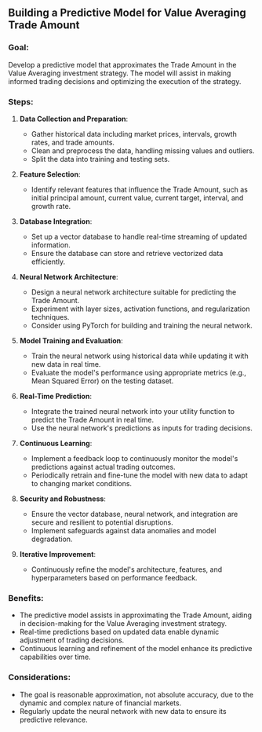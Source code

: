 ## Building a Predictive Model for Value Averaging Trade Amount

### Goal:
Develop a predictive model that approximates the Trade Amount in the Value Averaging investment strategy. The model will assist in making informed trading decisions and optimizing the execution of the strategy.

### Steps:

1. **Data Collection and Preparation**:
   - Gather historical data including market prices, intervals, growth rates, and trade amounts.
   - Clean and preprocess the data, handling missing values and outliers.
   - Split the data into training and testing sets.

2. **Feature Selection**:
   - Identify relevant features that influence the Trade Amount, such as initial principal amount, current value, current target, interval, and growth rate.

3. **Database Integration**:
   - Set up a vector database to handle real-time streaming of updated information.
   - Ensure the database can store and retrieve vectorized data efficiently.

4. **Neural Network Architecture**:
   - Design a neural network architecture suitable for predicting the Trade Amount.
   - Experiment with layer sizes, activation functions, and regularization techniques.
   - Consider using PyTorch for building and training the neural network.

5. **Model Training and Evaluation**:
   - Train the neural network using historical data while updating it with new data in real time.
   - Evaluate the model's performance using appropriate metrics (e.g., Mean Squared Error) on the testing dataset.

6. **Real-Time Prediction**:
   - Integrate the trained neural network into your utility function to predict the Trade Amount in real time.
   - Use the neural network's predictions as inputs for trading decisions.

7. **Continuous Learning**:
   - Implement a feedback loop to continuously monitor the model's predictions against actual trading outcomes.
   - Periodically retrain and fine-tune the model with new data to adapt to changing market conditions.

8. **Security and Robustness**:
   - Ensure the vector database, neural network, and integration are secure and resilient to potential disruptions.
   - Implement safeguards against data anomalies and model degradation.

9. **Iterative Improvement**:
   - Continuously refine the model's architecture, features, and hyperparameters based on performance feedback.

### Benefits:
- The predictive model assists in approximating the Trade Amount, aiding in decision-making for the Value Averaging investment strategy.
- Real-time predictions based on updated data enable dynamic adjustment of trading decisions.
- Continuous learning and refinement of the model enhance its predictive capabilities over time.

### Considerations:
- The goal is reasonable approximation, not absolute accuracy, due to the dynamic and complex nature of financial markets.
- Regularly update the neural network with new data to ensure its predictive relevance.
